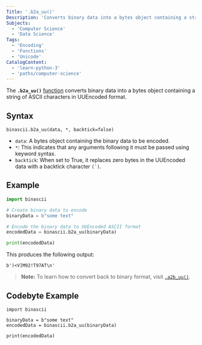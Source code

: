 ```yaml
---
Title: '.b2a_uu()'
Description: 'Converts binary data into a bytes object containing a string of ASCII characters in UUEncoded format.'
Subjects:
  - 'Computer Science'
  - 'Data Science'
Tags:
  - 'Encoding'
  - 'Functions'
  - 'Unicode'
CatalogContent:
  - 'learn-python-3'
  - 'paths/computer-science'
---
```


The **`.b2a_uu()`** [function](https://www.codecademy.com/resources/docs/python/functions) converts binary data into a bytes object containing a string of ASCII characters in UUEncoded format.

## Syntax

```pseudo
binascii.b2a_uu(data, *, backtick=false)
```

- `data`: A bytes object containing the binary data to be encoded.
- `*`: This indicates that any arguments following it must be passed using keyword syntax.
- `backtick`: When set to True, it replaces zero bytes in the UUEncoded data with a backtick character `` (`) ``.

## Example

```py
import binascii

# Create binary data to encode
binaryData = b"some text"

# Encode the binary data to UUEncoded ASCII format
encodedData = binascii.b2a_uu(binaryData)

print(encodedData)
```

This produces the following output:

```shell
b')<V]M92!T97AT\n'
```

> **Note:** To learn how to convert back to binary format, visit [`.a2b_uu()`](https://www.codecademy.com/resources/docs/python/binascii-module/a2b-uu).

## Codebyte Example

```codebyte/python
import binascii

binaryData = b"some text"
encodedData = binascii.b2a_uu(binaryData)

print(encodedData)
```
